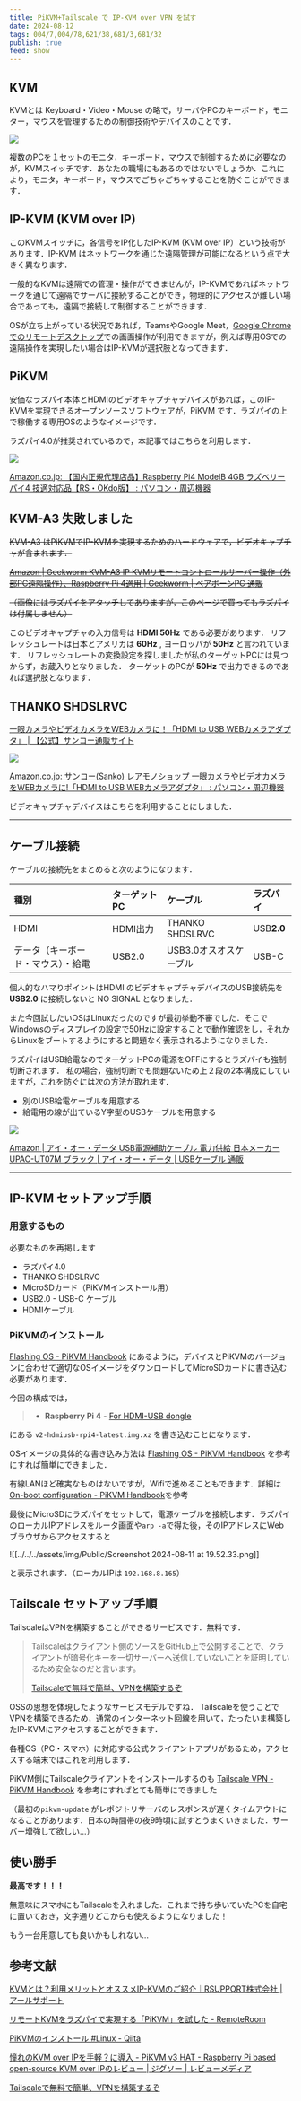 ```yaml
---
title: PiKVM+Tailscale で IP-KVM over VPN を試す
date: 2024-08-12
tags: 004/7,004/78,621/38,681/3,681/32
publish: true
feed: show
---
```

## KVM

KVMとは Keyboard・Video・Mouse の略で，サーバやPCのキーボード，モニター，マウスを管理するための制御技術やデバイスのことです．

![](https://assets.st-note.com/img/1705277680873-KRbVgh9qdB.jpg?width=1200)

複数のPCを１セットのモニタ，キーボード，マウスで制御するために必要なのが，KVMスイッチです．あなたの職場にもあるのではないでしょうか．これにより，モニタ，キーボード，マウスでごちゃごちゃすることを防ぐことができます．

## IP-KVM (KVM over IP)

このKVMスイッチに，各信号をIP化したIP-KVM (KVM over IP）という技術があります．IP-KVM はネットワークを通じた遠隔管理が可能になるという点で大きく異なります．

一般的なKVMは遠隔での管理・操作ができませんが，IP-KVMであればネットワークを通じて遠隔でサーバに接続することができ，物理的にアクセスが難しい場合であっても，遠隔で接続して制御することができます．

OSが立ち上がっている状況であれば，TeamsやGoogle Meet，[Google Chromeでのリモートデスクトップ](https://support.google.com/chrome/answer/1649523?hl=ja&co=GENIE.Platform%3DDesktop)での画面操作が利用できますが，例えば専用OSでの遠隔操作を実現したい場合はIP-KVMが選択肢となってきます．

## PiKVM

安価なラズパイ本体とHDMIのビデオキャプチャデバイスがあれば，このIP-KVMを実現できるオープンソースソフトウェアが，PiKVM です．ラズパイの上で稼働する専用OSのようなイメージです．

ラズパイ4.0が推奨されているので，本記事ではこちらを利用します．

![](https://m.media-amazon.com/images/I/51ETv8Le3nL._AC_.jpg)

[Amazon.co.jp: 【国内正規代理店品】Raspberry Pi4 ModelB 4GB ラズベリーパイ4 技適対応品【RS・OKdo版】 : パソコン・周辺機器](https://amzn.asia/d/aBj2KvR)


## ~~KVM-A3~~ 失敗しました

~~KVM-A3 はPiKVMでIP-KVMを実現するためのハードウェアで，ビデオキャプチャが含まれます．~~

~~[Amazon \| Geekworm KVM-A3 IP KVMリモートコントロールサーバー操作（外部PC遠隔操作）、Raspberry Pi 4適用 \| Geekworm \| ベアボーンPC 通販](https://amzn.asia/d/2qqM83O)~~

~~（画像にはラズパイをアタッチしてありますが，このページで買ってもラズパイは付属しません）~~

このビデオキャプチャの入力信号は **HDMI 50Hz** である必要があります．
リフレッシュレートは日本とアメリカは **60Hz** , ヨーロッパが **50Hz** と言われています．
リフレッシュレートの変換設定を探しましたが私のターゲットPCには見つからず，お蔵入りとなりました．
ターゲットのPCが **50Hz** で出力できるのであれば選択肢となります．

## THANKO SHDSLRVC

[一眼カメラやビデオカメラをWEBカメラに！「HDMI to USB WEBカメラアダプタ」 \| 【公式】サンコー通販サイト](https://www.thanko.jp/view/item/000000003615)

![](https://m.media-amazon.com/images/I/61OzbprGOnL._AC_SX679_.jpg)

[Amazon.co.jp: サンコー(Sanko) レアモノショップ 一眼カメラやビデオカメラをWEBカメラに!「HDMI to USB WEBカメラアダプタ」 : パソコン・周辺機器](https://amzn.asia/d/4fe105g)

ビデオキャプチャデバイスはこちらを利用することにしました．

---

## ケーブル接続

ケーブルの接続先をまとめると次のようになります．

| 種別                | ターゲットPC | ケーブル            | ラズパイ       |
| :---------------- | :------- | :--------------- | :---------- |
| HDMI              | HDMI出力  | THANKO SHDSLRVC | USB**2.0** |
| データ（キーボード・マウス）・給電 | USB2.0  | USB3.0オスオスケーブル  | USB-C      |

個人的なハマりポイントはHDMI のビデオキャプチャデバイスのUSB接続先を **USB2.0** に接続しないと NO SIGNAL となりました．

また今回試したいOSはLinuxだったのですが最初挙動不審でした．そこでWindowsのディスプレイの設定で50Hzに設定することで動作確認をし，それからLinuxをブートするようにすると問題なく表示されるようになりました．

ラズパイはUSB給電なのでターゲットPCの電源をOFFにするとラズパイも強制切断されます．
私の場合，強制切断でも問題ないため上２段の2本構成にしていますが，これを防ぐには次の方法が取れます．
 - 別のUSB給電ケーブルを用意する
 - 給電用の線が出ているY字型のUSBケーブルを用意する

![](https://m.media-amazon.com/images/I/71z8gLK081L._AC_SX679_.jpg)

[Amazon \| アイ・オー・データ USB電源補助ケーブル 電力供給 日本メーカー UPAC-UT07M ブラック \| アイ・オー・データ \| USBケーブル 通販](https://amzn.asia/d/36S5MOd)


---

## IP-KVM セットアップ手順

### 用意するもの
必要なものを再掲します
- ラズパイ4.0
- THANKO SHDSLRVC
- MicroSDカード（PiKVMインストール用）
- USB2.0 - USB-C ケーブル
- HDMIケーブル

### PiKVMのインストール

[Flashing OS - PiKVM Handbook](https://docs.pikvm.org/flashing_os/) にあるように，デバイスとPiKVMのバージョンに合わせて適切なOSイメージをダウンロードしてMicroSDカードに書き込む必要があります．

今回の構成では， 
>- **Raspberry Pi 4**
    - [For HDMI-USB dongle](https://files.pikvm.org/images/v2-hdmiusb-rpi4-latest.img.xz)

にある `v2-hdmiusb-rpi4-latest.img.xz` を書き込むことになります．

OSイメージの具体的な書き込み方法は [Flashing OS - PiKVM Handbook](https://docs.pikvm.org/flashing_os/#using-linux-cli-advanced-users) を参考にすれば簡単にできました．

有線LANほど確実なものはないですが，Wifiで進めることもできます．詳細は[On-boot configuration - PiKVM Handbook](https://docs.pikvm.org/on_boot_config/)を参考

最後にMicroSDにラズパイをセットして，電源ケーブルを接続します．ラズパイのローカルIPアドレスをルータ画面や`arp -a`で得た後，そのIPアドレスにWebブラウザからアクセスすると

![[../../../assets/img/Public/Screenshot 2024-08-11 at 19.52.33.png]]

と表示されます．（ローカルIPは `192.168.8.165`）


## Tailscale セットアップ手順

TailscaleはVPNを構築することができるサービスです．無料です．

> Tailscaleはクライアント側のソースをGitHub上で公開することで、クライアントが暗号化キーを一切サーバーへ送信していないことを証明しているため安全なのだと言います。
> 
> [Tailscaleで無料で簡単、VPNを構築するぞ](https://zenn.dev/0_0/articles/16975274aa3ba7)

OSSの思想を体現したようなサービスモデルですね．
Tailscaleを使うことでVPNを構築できるため，通常のインターネット回線を用いて，たったいま構築したIP-KVMにアクセスすることができます．

各種OS（PC・スマホ）に対応する公式クライアントアプリがあるため，アクセスする端末ではこれを利用します．

PiKVM側にTailscaleクライアントをインストールするのも [Tailscale VPN - PiKVM Handbook](https://docs.pikvm.org/tailscale/) を参考にすればとても簡単にできました

（最初の`pikvm-update` がレポジトリサーバのレスポンスが遅くタイムアウトになることがあります．日本の時間帯の夜9時頃に試すとうまくいきました．サーバー増強して欲しい…）

## 使い勝手

**最高です！！！** 

無意味にスマホにもTailscaleを入れました．これまで持ち歩いていたPCを自宅に置いておき，文字通りどこからも使えるようになりました！

もう一台用意しても良いかもしれない…

## 参考文献
[KVMとは？利用メリットとオススメIP-KVMのご紹介｜RSUPPORT株式会社 \| アールサポート](https://note.com/rsupport/n/nb7fc5f665602)

[リモートKVMをラズパイで実現する「PiKVM」を試した - RemoteRoom](https://remoteroom.jp/diary/2021-12-19/)

[PiKVMのインストール #Linux - Qiita](https://qiita.com/naosone/items/dbbfe7989063ed13a2fb)

[憧れのKVM over IPを手軽？に導入 - PiKVM v3 HAT - Raspberry Pi based open-source KVM over IPのレビュー \| ジグソー \| レビューメディア](https://zigsow.jp/item/361953/review/372633)

[Tailscaleで無料で簡単、VPNを構築するぞ](https://zenn.dev/0_0/articles/16975274aa3ba7)

